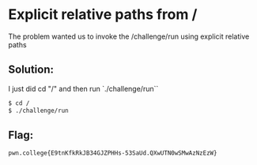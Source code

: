 
# Explicit relative paths from /

The problem wanted us to invoke the /challenge/run using explicit relative paths
## Solution:

 I just did cd "/" and then run `./challenge/run``
```sh
$ cd /
$ ./challenge/run
```

## Flag: 

```
pwn.college{E9tnKfkRkJB34GJZPHHs-53SaUd.QXwUTN0wSMwAzNzEzW}
```


